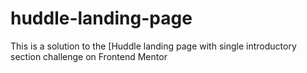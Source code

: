 # huddle-landing-page
This is a solution to the [Huddle landing page with single introductory section challenge on Frontend Mentor
